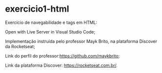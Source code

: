 # exercicio1-html
Exercício de navegabilidade e tags em HTML:

Open with Live Server in Visual Studio Code;

Implementação instruída pelo professor Mayk Brito, na plataforma Discover da Rocketseat;

Link do perfil do professor:https://github.com/maykbrito;

Link da plataforma Discover: https://rocketseat.com.br/.
